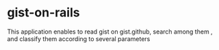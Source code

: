 # gist-on-rails
This application enables to read gist on gist.github, search among them , and classify them according to several parameters
